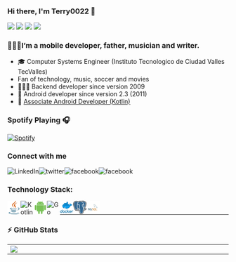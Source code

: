### Hi there, I'm Terry0022 👋 

![](https://badges.pufler.dev/visits/terry0022/terry0022?color=blue&style=plastic&logo=Android)
![](https://badges.pufler.dev/years/terry0022?color=red&style=plastic&logo=CodeIgniter)
![](https://badges.pufler.dev/repos/terry0022?color=orange&style=plastic&logo=Github)
![](https://badges.pufler.dev/commits/weekly/terry0022?color=9cf&style=plastic&logo=counter-strike)

<!-- **terry0022/terry0022** is a ✨ _special_ ✨ repository because its `README.md` (this file) appears on your GitHub profile. -->
### 🙋🏻‍♂️I’m a mobile developer, father, musician and writer.
- :mortar_board: Computer Systems Engineer (Instituto Tecnologico de Ciudad Valles TecValles)
- Fan of technology, music, soccer and movies
- 👨🏻‍💻 Backend developer since version 2009
- :robot: Android developer since version 2.3 (2011)
- 📃 [Associate Android Developer (Kotlin)][kotlin_credential]

### Spotify Playing 🎧

[![Spotify](https://novatorem-h4kl01ual.vercel.app/api/spotify)](https://open.spotify.com/user/terry1921)


### Connect with me 

[<img align="left" alt="LinkedIn" src="https://img.shields.io/badge/linkedin-%230077B5.svg?&style=for-the-badge&logo=linkedin&logoColor=white" />][linkedin]
[<img align="left" alt="twitter" src="https://img.shields.io/badge/twitter-%231DA1F2.svg?&style=for-the-badge&logo=twitter&logoColor=white" />][twitter]
[<img align="left" alt="facebook" src="https://img.shields.io/badge/facebook-%231877F2.svg?&style=for-the-badge&logo=facebook&logoColor=white" />][facebook]
[<img align="left" alt="facebook" src="https://img.shields.io/badge/Google%20Play-414141?logo=google-play&logoColor=white&style=for-the-badge" />][google_play]

</br>

### Technology Stack:

<img align="left" alt="Java" width="30px" src="https://raw.githubusercontent.com/github/explore/80688e429a7d4ef2fca1e82350fe8e3517d3494d/topics/java/java.png" />
<img align="left" alt="Kotlin" width="30px" src="https://avatars2.githubusercontent.com/u/1446536?s=200&v=4" />
<img align="left" alt="Android" width="30px" src="https://raw.githubusercontent.com/github/explore/80688e429a7d4ef2fca1e82350fe8e3517d3494d/topics/android/android.png" />
<img align="left" alt="Go" width="30px" src="https://cdn.jsdelivr.net/npm/simple-icons@v3/icons/go.svg" />
<img align="left" alt="Docker" width="30px" src="https://raw.githubusercontent.com/github/explore/80688e429a7d4ef2fca1e82350fe8e3517d3494d/topics/docker/docker.png" />
<img align="left" alt="Postgresql" width="30px" src="https://raw.githubusercontent.com/github/explore/80688e429a7d4ef2fca1e82350fe8e3517d3494d/topics/postgresql/postgresql.png" />
<img align="left" alt="Mysql" width="30px" src="https://raw.githubusercontent.com/github/explore/80688e429a7d4ef2fca1e82350fe8e3517d3494d/topics/mysql/mysql.png" />

</br>

---   

### :zap: GitHub Stats

<center>
  <table>
    <tr>
      <td><img width="495px" align="left" src="https://github-readme-stats.vercel.app/api?username=terry0022&count_private=true&show_icons=true&theme=nord"/></td>
      <!--<td>
        <img width="495px" align="left" src="https://github-readme-stats.vercel.app/api/top-langs/?username=terry0022&count_private=true&layout=compact&theme=nord"/></td>
    </tr>   
    <tr>
      <td><img width="495px" align="left" src="https://github-readme-stats.vercel.app/api/pin/?username=terry0022&repo=terry0022&count_private=true&layout=compact&theme=nord"/></td> -->
      <td><img width="400px" align="left" src="https://github-readme-stats.vercel.app/api/wakatime?username=willianrod&count_private=true&layout=compact&theme=nord"/></td>
    </tr>
  </table>
</center>

[kotlin_credential]: https://www.credential.net/0f5794dc-2b1f-4c5a-9f78-5ad416529252
[linkedin]: https://www.linkedin.com/in/enrique0022/
[twitter]: https://twitter.com/Terry_rockstar
[facebook]: https://www.facebook.com/terryrockstar/
[google_play]: https://play.google.com/store/apps/dev?id=8219039451853930133
